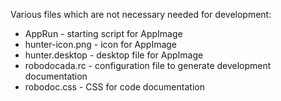 Various files which are not necessary needed for development:

- AppRun - starting script for AppImage
- hunter-icon.png - icon for AppImage
- hunter.desktop - desktop file for AppImage
- robodocada.rc - configuration file to generate development documentation
- robodoc.css - CSS for code documentation
